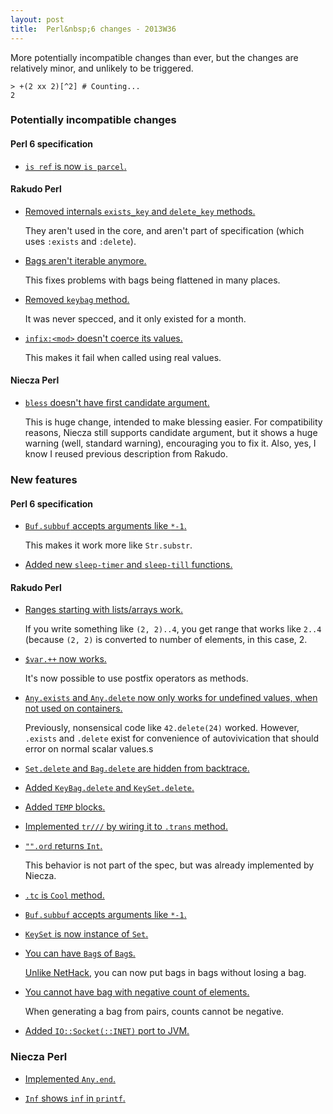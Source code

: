 ```yaml
---
layout: post
title:  Perl&nbsp;6 changes - 2013W36
---
```

More potentially incompatible changes than ever, but the changes are
relatively minor, and unlikely to be triggered.

    > +(2 xx 2)[^2] # Counting...
    2

### Potentially incompatible changes
#### Perl 6 specification
* [`is ref` is now `is parcel`.](https://github.com/perl6/specs/commit/a02e2e1d48a4a2f8694d5767cfe8e7b4f95491fd)

#### Rakudo Perl
* [Removed internals `exists_key` and `delete_key` methods.](https://github.com/rakudo/rakudo/commit/9a63eade18274bf998fb46c9f6cc5126a6757712)

  They aren't used in the core, and aren't part of specification (which
  uses `:exists` and `:delete`).

* [Bags aren't iterable anymore.](https://github.com/rakudo/rakudo/commit/a426d5a1d94cd9751e698fbabc9d2aa460006586)

  This fixes problems with bags being flattened in many places.

* [Removed `keybag` method.](https://github.com/rakudo/rakudo/commit/7bd19cf118e6d3d71ae99446fc2f2542a78859fa)

  It was never specced, and it only existed for a month.

* [`infix:<mod>` doesn't coerce its values.](https://github.com/rakudo/rakudo/commit/a13cec987ad2dbb73a84a7a04246069988016624)

  This makes it fail when called using real values.

#### Niecza Perl
* [`bless` doesn't have first candidate argument.](https://github.com/sorear/niecza/commit/d49208e89013cdd823c76415c2fec89de0f41684)

  This is huge change, intended to make blessing easier. For
  compatibility reasons, Niecza still supports candidate argument, but
  it shows a huge warning (well, standard warning), encouraging you to
  fix it. Also, yes, I know I reused previous description from Rakudo.

### New features
#### Perl 6 specification
* [`Buf.subbuf` accepts arguments like `*-1`.](https://github.com/perl6/specs/commit/e05910e1155e661e934a1f4627020ec38188f8b8)

  This makes it work more like `Str.substr`.

* [Added new `sleep-timer` and `sleep-till` functions.](https://github.com/perl6/specs/commit/fcd17ad88c4b8002f7ab78a929fe32a6471a70ac)

#### Rakudo Perl
* [Ranges starting with lists/arrays work.](https://github.com/rakudo/rakudo/commit/5d09997669b49a4210c51a0810025b03d37a3d2a)

  If you write something like `(2, 2)..4`, you get range that works
  like `2..4` (because `(2, 2)` is converted to number of elements, in
  this case, 2.

* [`$var.++` now works.](https://github.com/rakudo/rakudo/commit/ce3ea3924be21d974a5f6a43f9f701be415052e0)

  It's now possible to use postfix operators as methods.

* [`Any.exists` and `Any.delete` now only works for undefined values, when not used on containers.](https://github.com/rakudo/rakudo/commit/39024d80511ea3c706795ca6d9800af8e05d32f1)

  Previously, nonsensical code like `42.delete(24)` worked. However,
  `.exists` and `.delete` exist for convenience of autovivication that
  should error on normal scalar values.s

* [`Set.delete` and `Bag.delete` are hidden from backtrace.](https://github.com/rakudo/rakudo/commit/7a71ec768585c963d5a3ed94f95c5de0780ff630)

* [Added `KeyBag.delete` and `KeySet.delete`.](https://github.com/rakudo/rakudo/commit/e7d2175028911953b0be5134a9143b30d38a3588)

* [Added `TEMP` blocks.](https://github.com/rakudo/rakudo/commit/6fddda1fd2058d312b6af149b6224ccafa5d300c)

* [Implemented `tr///` by wiring it to `.trans` method.](https://github.com/rakudo/rakudo/commit/152a5398f9358b1b49ecb21dfa34322a180bdfe9)

* [`"".ord` returns `Int`.](https://github.com/rakudo/rakudo/commit/bb2d2e2108926632db9a7c1c5e9401ba27bfb9af)

  This behavior is not part of the spec, but was already implemented by
  Niecza.

* [`.tc` is `Cool` method.](https://github.com/rakudo/rakudo/commit/bab03d30d7022810175a73cdf4d19dd111390473)

* [`Buf.subbuf` accepts arguments like `*-1`.](https://github.com/rakudo/rakudo/commit/5becd4f8b43ce9baff3020c39880948eacf4e210)

* [`KeySet` is now instance of `Set`.](https://github.com/rakudo/rakudo/commit/8bfb3c7d67740f55f67e33737211eedf3851dc64)

* [You can have `Bag`s of `Bag`s.](https://github.com/rakudo/rakudo/commit/a25616110271d5f1a26c5f1cfff8a40ea9a7ff38)

  [Unlike NetHack](http://nethackwiki.com/wiki/Bag_of_holding#Putting_dangerous_items_into_bags_of_holding),
  you can now put bags in bags without losing a bag.

* [You cannot have bag with negative count of elements.](https://github.com/rakudo/rakudo/blob/3feb92eb42553a326f51804a987939f32190da7f/src/core/Bag.pm)

  When generating a bag from pairs, counts cannot be negative.

* [Added `IO::Socket(::INET)` port to JVM.](https://github.com/rakudo/rakudo/commit/f18135490ce1b9dbc4a4ad98ade9d8117c239313)

### Niecza Perl
* [Implemented `Any.end`.](https://github.com/sorear/niecza/commit/10420542357705518cf16de12ecae35edc68081d)

* [`Inf` shows `inf` in `printf`.](https://github.com/sorear/niecza/commit/a6d4c5f5518577ddb70bdd27845b40048204fa89)
